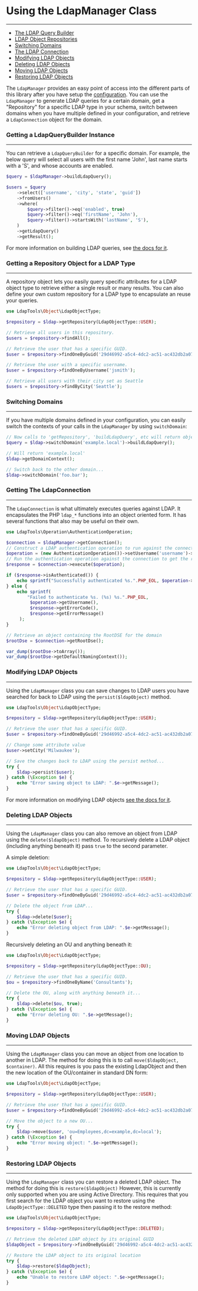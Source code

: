 # Using the LdapManager Class
-----------------------------

* [The LDAP Query Builder](#getting-a-ldapquerybuilder-instance)
* [LDAP Object Repositories](#getting-a-repository-object-for-a-ldap-type)
* [Switching Domains](#switching-domains)
* [The LDAP Connection](#getting-the-ldapconnection)
* [Modifying LDAP Objects](#modifying-ldap-objects)
* [Deleting LDAP Objects](#deleting-ldap-objects)
* [Moving LDAP Objects](#moving-ldap-objects)
* [Restoring LDAP Objects](#restoring-ldap-objects)

The `LdapManager` provides an easy point of access into the different parts of this library after you have setup the
[configuration](../reference/Main-Configuration.md). You can use the `LdapManager` to generate LDAP queries for a
certain domain, get a "Repository" for a specific LDAP type in your schema, switch between domains when you have 
multiple defined in your configuration, and retrieve a `LdapConnection` object for the domain.

### Getting a LdapQueryBuilder Instance
---------------------------------------

You can retrieve a `LdapQueryBuilder` for a specific domain. For example, the below query will select all users with 
the first name 'John', last name starts with a 'S', and whose accounts are enabled.

```php
$query = $ldapManager->buildLdapQuery();

$users = $query
    ->select(['username', 'city', 'state', 'guid'])
    ->fromUsers()
    ->where(
        $query->filter()->eq('enabled', true)
        $query->filter()->eq('firstName', 'John'),
        $query->filter()->startsWith('lastName', 'S'),
    )
    ->getLdapQuery()
    ->getResult();
```

For more information on building LDAP queries, see [the docs for it](./Building-LDAP-Queries.md).

### Getting a Repository Object for a LDAP Type
-----------------------------------------------

A repository object lets you easily query specific attributes for a LDAP object type to retrieve either a single result
or many results. You can also define your own custom repository for a LDAP type to encapsulate an reuse your queries.
 
```php
use LdapTools\Object\LdapObjectType;

$repository = $ldap->getRepository(LdapObjectType::USER);

// Retrieve all users in this repository.
$users = $repository->findAll();

// Retrieve the user that has a specific GUID.
$user = $repository->findOneByGuid('29d46992-a5c4-4dc2-ac51-ac432db2a078');

// Retrieve the user with a specific username.
$user = $repository->findOneByUsername('jsmith');

// Retrieve all users with their city set as Seattle
$users = $repository->findByCity('Seattle');
```

### Switching Domains
---------------------

If you have multiple domains defined in your configuration, you can easily switch the contexts of your calls in the
`LdapManager` by using `switchDomain`:

```php
// Now calls to 'getRepository', 'buildLdapQuery', etc will return objects that execute in the context of this domain.
$query = $ldap->switchDomain('example.local')->buildLdapQuery();

// Will return 'example.local'
$ldap->getDomainContext();

// Switch back to the other domain...
$ldap->switchDomain('foo.bar');
```

### Getting The LdapConnection
------------------------------

The `LdapConnection` is what ultimately executes queries against LDAP. It encapsulates the PHP `ldap_*` functions into
an object oriented form. It has several functions that also may be useful on their own.
 
```php
use LdapTools\Operation\AuthenticationOperation;

$connection = $ldapManager->getConnection();
// Construct a LDAP authentication operation to run against the connection...
$operation = (new AuthenticationOperation())->setUsername('username')->setPassword('password');
// Run the authentication operation against the connection to get the response object...
$response = $connection->execute($operation);

if ($response->isAuthenticated()) {
    echo sprintf("Successfully authenticated %s.".PHP_EOL, $operation->getUsername());
} else {
    echo sprintf(
        "Failed to authenticate %s. (%s) %s.".PHP_EOL,
         $operation->getUsername(),
         $response->getErrorCode(),
         $response->getErrorMessage()
     );
}

// Retrieve an object containing the RootDSE for the domain
$rootDse = $connection->getRootDse();

var_dump($rootDse->toArray());
var_dump($rootDse->getDefaultNamingContext());
```

### Modifying LDAP Objects
--------------------------

Using the `LdapManager` class you can save changes to LDAP users you have searched for back to LDAP using the
`persist($ldapObject)` method.

```php
use LdapTools\Object\LdapObjectType;

$repository = $ldap->getRepository(LdapObjectType::USER);

// Retrieve the user that has a specific GUID.
$user = $repository->findOneByGuid('29d46992-a5c4-4dc2-ac51-ac432db2a078');

// Change some attribute value
$user->setCity('Milwaukee');

// Save the changes back to LDAP using the persist method...
try {
    $ldap->persist($user);
} catch (\Exception $e) {
    echo "Error saving object to LDAP: ".$e->getMessage();
}
```

For more information on modifying LDAP objects [see the docs for it](./Modifying-LDAP-Objects.md).

### Deleting LDAP Objects
--------------------------

Using the `LdapManager` class you can also remove an object from LDAP using the `delete($ldapObject)` method. To 
recursively delete a LDAP object (including anything beneath it) pass `true` to the second parameter. 

A simple deletion:

```php
use LdapTools\Object\LdapObjectType;

$repository = $ldap->getRepository(LdapObjectType::USER);

// Retrieve the user that has a specific GUID.
$user = $repository->findOneByGuid('29d46992-a5c4-4dc2-ac51-ac432db2a078');

// Delete the object from LDAP...
try {
    $ldap->delete($user);
} catch (\Exception $e) {
    echo "Error deleting object from LDAP: ".$e->getMessage();
}
```

Recursively deleting an OU and anything beneath it:

```php
use LdapTools\Object\LdapObjectType;

$repository = $ldap->getRepository(LdapObjectType::OU);

// Retrieve the user that has a specific GUID.
$ou = $repository->findOneByName('Consultants');

// Delete the OU, along with anything beneath it...
try {
    $ldap->delete($ou, true);
} catch (\Exception $e) {
    echo "Error deleting OU: ".$e->getMessage();
}
```

### Moving LDAP Objects
-----------------------

Using the `LdapManager` class you can move an object from one location to another in LDAP. The method for doing this is 
to call `move($ldapObject, $container)`. All this requires is you pass the existing LdapObject and then the new location
of the OU/container in standard DN form:

```php
use LdapTools\Object\LdapObjectType;

$repository = $ldap->getRepository(LdapObjectType::USER);

// Retrieve the user that has a specific GUID.
$user = $repository->findOneByGuid('29d46992-a5c4-4dc2-ac51-ac432db2a078');

// Move the object to a new OU...
try {
    $ldap->move($user, 'ou=Employees,dc=example,dc=local');
} catch (\Exception $e) {
    echo "Error moving object: ".$e->getMessage();
}
```

### Restoring LDAP Objects
-----------------------

Using the `LdapManager` class you can restore a deleted LDAP object. The method for doing this is `restore($ldapObject)`
However, this is currently only supported when you are using Active Directory. This requires that you first search for
the LDAP object you want to restore using the `LdapObjectType::DELETED` type then passing it to the restore method:

```php
use LdapTools\Object\LdapObjectType;

$repository = $ldap->getRepository(LdapObjectType::DELETED);

// Retrieve the deleted LDAP object by its original GUID
$ldapObject = $repository->findOneByGuid('29d46992-a5c4-4dc2-ac51-ac432db2a078');

// Restore the LDAP object to its original location
try {
    $ldap->restore($ldapObject);
} catch (\Exception $e) {
    echo "Unable to restore LDAP object: ".$e->getMessage();
}
```
